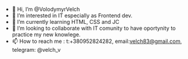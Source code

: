 - 👋 Hi, I’m @VolodymyrVelch
- 👀 I’m interested in IT especially as Frontend dev. 
- 🌱 I’m currently learning HTML, CSS and JC
- 💞️ I’m looking to collaborate with IT comunity to have oportynity to practice my new knowlege. 
- 📫 How to reach me : t:+380952824282, email:velch83@gmail.com, telegram: @velch_v
<!---
VolodymyrVelch/VolodymyrVelch is a ✨ special ✨ repository because its `README.md` (this file) appears on your GitHub profile.
You can click the Preview link to take a look at your changes.
--->
